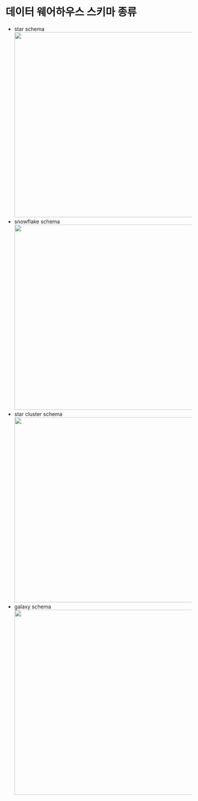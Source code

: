 # 데이터 웨어하우스 스키마 종류

- star schema
  <img src="https://img1.daumcdn.net/thumb/R1280x0/?scode=mtistory2&fname=https%3A%2F%2Fblog.kakaocdn.net%2Fdn%2F6WwgC%2FbtqwkWGlRXC%2F2mxjoA6o7ngOYGwRfHbsB1%2Fimg.png" width="500">
- snowflake schema
  <img src="https://img1.daumcdn.net/thumb/R1280x0/?scode=mtistory2&fname=https%3A%2F%2Fblog.kakaocdn.net%2Fdn%2FdOff0D%2FbtqwiysUstd%2FOYgKSqPakHf7UcLQcQCma0%2Fimg.png" width="500">
- star cluster schema
  <img src="https://img1.daumcdn.net/thumb/R1280x0/?scode=mtistory2&fname=https%3A%2F%2Fblog.kakaocdn.net%2Fdn%2FDNn8n%2Fbtqwjujgd65%2FduHtvyTKzFxI1tkylgTBe1%2Fimg.png" width="500">
- galaxy schema
  <img src="http://4.bp.blogspot.com/-XkJL6c5pfo0/UjXXvbxxxgI/AAAAAAAAFhA/joPVudqbKkE/s400/Galaxy+schema.png" width="500">
